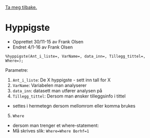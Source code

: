 [Ta meg tilbake.](./)

# Hyppigste

- Opprettet 30/11-15 av Frank Olsen
- Endret 4/1-16 av Frank Olsen

```
%hyppigste(Ant_i_liste=, VarName=, data_inn=, Tillegg_tittel=, Where=);
```

Parametre:
1. `Ant_i_liste`: De X hyppigste - sett inn tall for X
2. `VarName`: Variabelen man analyserer
3. `data_inn`: datasett man utfører analysen på
4. `Tillegg_tittel`: Dersom man ønsker tilleggsinfo i tittel
  - settes i hermetegn dersom mellomrom eller komma brukes
5. `Where` 
  - dersom man trenger et where-statement:
  - Må skrives slik: `Where=Where Borhf=1`

